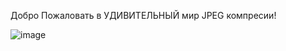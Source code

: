 Добро Пожаловать в УДИВИТЕЛЬНЫЙ мир JPEG компресии!



![image](https://github.com/user-attachments/assets/1ed0fef1-48ad-4c7f-98d3-d25b3ab4ee0b)
